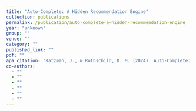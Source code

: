 ```yaml
---
title: "Auto-Complete: A Hidden Recommendation Engine"
collection: publications
permalink: /publication/auto-complete-a-hidden-recommendation-engine
year: "unknown"
group: ""
venue: ""
category: ""
published_link: ""
pdf: ""
apa_citation: "Katzman, J., & Rothschild, D. M. (2024). Auto-Complete: A Hidden Recommendation Engine. https://doi.org/10.2139/ssrn.4852444"
co-authors:
  - ""
  - ""
  - ""
  - ""
  - ""
  - ""
---
```

